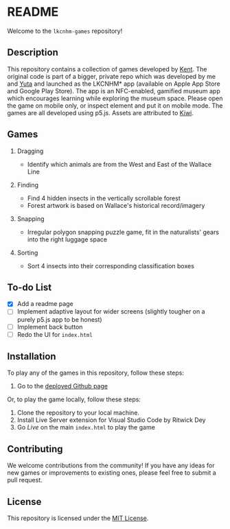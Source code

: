 # README

Welcome to the `lkcnhm-games` repository!

## Description

This repository contains a collection of games developed by [Kent](https://github.com/kent12t). The original code is part of a bigger, private repo which was developed by me and [Yuta](https://github.com/didny) and launched as the LKCNHM* app (available on Apple App Store and Google Play Store). The app is an NFC-enabled, gamified museum app which encourages learning while exploring the museum space. Please open the game on mobile only, or inspect element and put it on mobile mode. The games are all developed using p5.js. Assets are attributed to [Kiwi](https://www.linkedin.com/in/kiwichan/).

## Games

1. Dragging
    - Identify which animals are from the West and East of the Wallace Line

2. Finding
    - Find 4 hidden insects in the vertically scrollable forest
    - Forest artwork is based on Wallace's historical record/imagery

3. Snapping
    - Irregular polygon snapping puzzle game, fit in the naturalists' gears into the right luggage space

4. Sorting
    - Sort 4 insects into their corresponding classification boxes

## To-do List
- [x] Add a readme page
- [ ] Implement adaptive layout for wider screens (slightly tougher on a purely p5.js app to be honest)
- [ ] Implement back button
- [ ] Redo the UI for `index.html`

## Installation

To play any of the games in this repository, follow these steps:
1. Go to the [deployed Github page](https://kent12t.github.io/lkcnhm-games/)

Or, to play the game locally, follow these steps:

1. Clone the repository to your local machine.
2. Install Live Server extension for Visual Studio Code by Ritwick Dey
3. Go *Live* on the main `index.html` to play the game

## Contributing

We welcome contributions from the community! If you have any ideas for new games or improvements to existing ones, please feel free to submit a pull request.

## License

This repository is licensed under the [MIT License](LICENSE).
